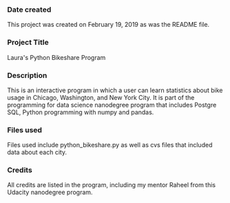 ### Date created
This project was created on February 19, 2019 as was the README file.

### Project Title
Laura's Python Bikeshare Program

### Description
This is an interactive program in which a user can learn statistics about bike usage in Chicago, Washington, and New York City. It is part of the programming for data science nanodegree program that includes Postgre SQL, Python programming with numpy and pandas.

### Files used
Files used include python_bikeshare.py as well as cvs files that included data about each city.

### Credits
All credits are listed in the program, including my mentor Raheel from this Udacity nanodegree program.

